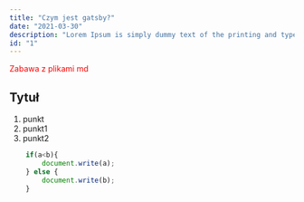 ```yaml
---
title: "Czym jest gatsby?"
date: "2021-03-30"
description: "Lorem Ipsum is simply dummy text of the printing and typesetting industry. <br /> Lorem Ipsum has been the industry's standard dummy text ever since the 1500s, when an unknown printer took a galley of type and scrambled it to make a type specimen book. It has survived not only five centuries, but also the leap into electronic typesetting, remaining essentially unchanged."
id: "1"
---
```

<style>
    .test{
        color: red;
    }
</style>

<p class="test">Zabawa z plikami md</p>

## Tytuł

1. punkt
2. punkt1
3. punkt2


```js
    if(a<b){
        document.write(a);
    } else {
        document.write(b);
    }
```